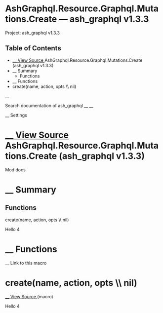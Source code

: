 # AshGraphql.Resource.Graphql.Mutations.Create — ash_graphql v1.3.3

Project: ash_graphql v1.3.3

## Table of Contents

- [ __ View Source ](external_link) AshGraphql.Resource.Graphql.Mutations.Create (ash_graphql v1.3.3)
- __ Summary
  - Functions
- __ Functions
- create(name, action, opts \\\ nil)

__

Search documentation of ash_graphql __ __

__ Settings

#  [ __ View Source ](external_link) AshGraphql.Resource.Graphql.Mutations.Create (ash_graphql v1.3.3)

Mod docs

#  __ Summary

##  Functions

create(name, action, opts \\\ nil)

Hello 4

#  __ Functions

__ Link to this macro

# create(name, action, opts \\\ nil)

[ __ View Source ](external_link) (macro)

Hello 4
